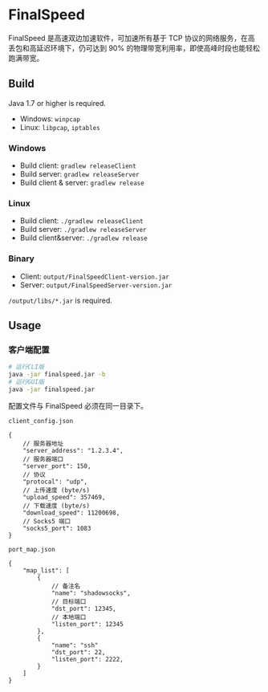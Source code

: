 # FinalSpeed
FinalSpeed 是高速双边加速软件，可加速所有基于 TCP 协议的网络服务，在高丢包和高延迟环境下，仍可达到 90% 的物理带宽利用率，即使高峰时段也能轻松跑满带宽。

## Build
Java 1.7 or higher is required.
- Windows: `winpcap`
- Linux: `libpcap`, `iptables`

### Windows
- Build client: `gradlew releaseClient`
- Build server: `gradlew releaseServer`
- Build client & server: `gradlew release`

### Linux
- Build client: `./gradlew releaseClient`<br>
- Build server: `./gradlew releaseServer`<br>
- Build client&server: `./gradlew release`

### Binary
- Client: `output/FinalSpeedClient-version.jar`
- Server: `output/FinalSpeedServer-version.jar`

`/output/libs/*.jar` is required.

## Usage

### 客户端配置
```sh
# 运行CLI版
java -jar finalspeed.jar -b
# 运行GUI版
java -jar finalspeed.jar
```

配置文件与 FinalSpeed 必须在同一目录下。

`client_config.json`
```
{
    // 服务器地址
    "server_address": "1.2.3.4",
    // 服务器端口
    "server_port": 150,
    // 协议
    "protocal": "udp",
    // 上传速度 (byte/s)
    "upload_speed": 357469,
    // 下载速度 (byte/s)
    "download_speed": 11200698,
    // Socks5 端口
    "socks5_port": 1083
}
```

`port_map.json`
```
{
    "map_list": [
        {
            // 备注名
            "name": "shadowsocks",
            // 目标端口
            "dst_port": 12345,
            // 本地端口
            "listen_port": 12345
        },
        {
            "name": "ssh"
            "dst_port": 22, 
            "listen_port": 2222, 
        }
    ]
}
```
